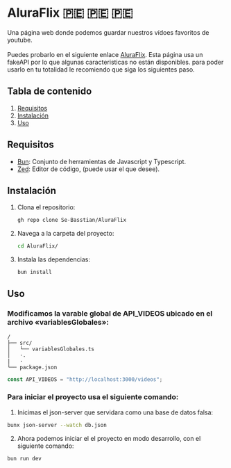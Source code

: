 # AluraFlix 🇵🇪 🇵🇪 🇵🇪

Una página  web donde podemos guardar  nuestros vídoes favoritos de youtube.<br/><br/>
Puedes probarlo en el siguiente enlace [AluraFlix](https://alura-flix-seven-navy.vercel.app/).
Esta página usa un fakeAPI por lo que algunas caracteristicas no están disponibles. para poder usarlo en tu totalidad le recomiendo que siga los siguientes paso.

## Tabla de contenido

1. [Requisitos](#requisitos)
2. [Instalación](#instalación)
3. [Uso](#uso)

## Requisitos

- [Bun](https://bun.sh/): Conjunto de herramientas de Javascript y Typescript.
- [Zed](https://zed.dev/): Editor de código, (puede usar el que desee).

## Instalación

1. Clona el repositorio:
   ```bash
   gh repo clone Se-Basstian/AluraFlix
   ```
2. Navega a la carpeta del proyecto:
    ```bash
    cd AluraFlix/
    ```
3. Instala las dependencias:
    ```bash
    bun install
    ```

## Uso
### Modificamos la varable global de API_VIDEOS ubicado en el archivo «variablesGlobales»:
```text
/
├── src/
│   └── variablesGlobales.ts
│   ·.
|   ·
└── package.json
```
```typescript
const API_VIDEOS = "http://localhost:3000/videos";
```

### Para iniciar el proyecto usa el siguiente comando:

1. Inicimas el json-server que servidara como una base de datos falsa:
```bash
bunx json-server --watch db.json
```
2. Ahora podemos iniciar el el proyecto en modo desarrollo, con el siguiente comando:
```bash
bun run dev
```
